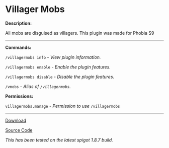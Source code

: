 # Villager Mobs

**Description:**

All mobs are disguised as villagers. This plugin was made for Phobia S9

___

**Commands:**

`/villagermobs info` - *View plugin information.*

`/villagermobs enable` - *Enable the plugin features.*

`/villagermobs disable` - *Disable the plugin features.*

`/vmobs` - *Alias of `/villagermobs`.*

**Permissions:**

`villagermobs.manage` - *Permission to use* `/villagermobs`

___

[Download](https://github.com/LeonTG77/VillagerMobs/releases)

[Source Code](https://github.com/LeonTG77/VillagerMobs)

*This has been tested on the latest spigot 1.8.7 build.*
